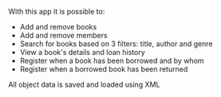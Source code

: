 With this app it is possible to:
* Add and remove books
* Add and remove members
* Search for books based on 3 filters: title, author and genre
* View a book's details and loan history
* Register when a book has been borrowed and by whom
* Register when a borrowed book has been returned

All object data is saved and loaded using XML
